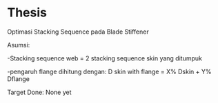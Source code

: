 # Thesis
Optimasi Stacking Sequence pada Blade Stiffener

Asumsi:

-Stacking sequence web = 2 stacking sequence skin yang ditumpuk

-pengaruh flange dihitung dengan: D skin with flange = X% Dskin + Y% Dflange

Target Done: None yet
